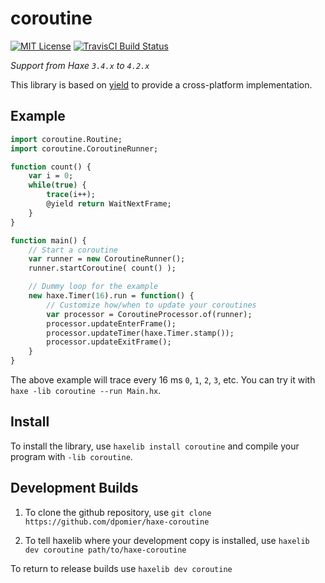 coroutine
=======
[![MIT License](https://img.shields.io/badge/license-MIT-blue.svg?style=flat)](LICENSE.md)
[![TravisCI Build Status](https://travis-ci.com/dpomier/haxe-coroutine.svg?branch=master)](https://travis-ci.com/dpomier/haxe-coroutine)

*Support from Haxe `3.4.x` to `4.2.x`*

This library is based on [yield](https://github.com/dpomier/haxe-yield) to provide a cross-platform implementation.

Example
-----

```haxe
import coroutine.Routine;
import coroutine.CoroutineRunner;

function count() {
    var i = 0;
    while(true) {
        trace(i++);
        @yield return WaitNextFrame;
    }
}

function main() {
    // Start a coroutine
    var runner = new CoroutineRunner();
    runner.startCoroutine( count() );

    // Dummy loop for the example
    new haxe.Timer(16).run = function() {
        // Customize how/when to update your coroutines
        var processor = CoroutineProcessor.of(runner);
        processor.updateEnterFrame();
        processor.updateTimer(haxe.Timer.stamp());
        processor.updateExitFrame();
    }
}
```
The above example will trace every 16 ms `0`, `1`, `2`, `3`, etc. You can try it with `haxe -lib coroutine --run Main.hx`.

Install
-----

To install the library, use `haxelib install coroutine` and compile your program with `-lib coroutine`.

Development Builds
-----

1. To clone the github repository, use `git clone https://github.com/dpomier/haxe-coroutine`

2. To tell haxelib where your development copy is installed, use `haxelib dev coroutine path/to/haxe-coroutine`

To return to release builds use `haxelib dev coroutine`
